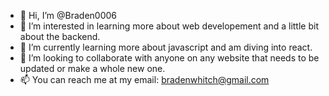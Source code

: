 - 👋 Hi, I’m @Braden0006
- 👀 I’m interested in learning more about web developement and a little bit about the backend.
- 🌱 I’m currently learning more about javascript and am diving into react.
- 💞️ I’m looking to collaborate with anyone on any website that needs to be updated or make a whole new one.
- 📫 You can reach me at my email: bradenwhitch@gmail.com

<!---
Braden0006/Braden0006 is a ✨ special ✨ repository because its `README.md` (this file) appears on your GitHub profile.
You can click the Preview link to take a look at your changes.
--->
